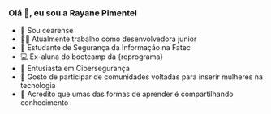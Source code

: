 ### Olá 👋, eu sou a Rayane Pimentel

- :cactus: Sou cearense
- :woman_technologist: Atualmente trabalho como desenvolvedora junior
- :space_invader: Estudante de Segurança da Informação na Fatec
- :computer: Ex-aluna do bootcamp da {reprograma}
- :seedling: Entusiasta em Cibersegurança
- 👯 Gosto de participar de comunidades voltadas para inserir mulheres na tecnologia
- :speech_balloon: Acredito que umas das formas de aprender é compartilhando conhecimento



